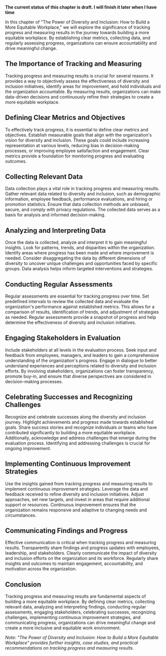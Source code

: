 **The current status of this chapter is draft. I will finish it later when I have time**

In this chapter of "The Power of Diversity and Inclusion: How to Build a More Equitable Workplace," we will explore the significance of tracking progress and measuring results in the journey towards building a more equitable workplace. By establishing clear metrics, collecting data, and regularly assessing progress, organizations can ensure accountability and drive meaningful change.

The Importance of Tracking and Measuring
----------------------------------------

Tracking progress and measuring results is crucial for several reasons. It provides a way to objectively assess the effectiveness of diversity and inclusion initiatives, identify areas for improvement, and hold individuals and the organization accountable. By measuring results, organizations can make data-driven decisions and continuously refine their strategies to create a more equitable workplace.

Defining Clear Metrics and Objectives
-------------------------------------

To effectively track progress, it is essential to define clear metrics and objectives. Establish measurable goals that align with the organization's vision for diversity and inclusion. These goals could include increasing representation at various levels, reducing bias in decision-making processes, or improving employee satisfaction and engagement. Clear metrics provide a foundation for monitoring progress and evaluating outcomes.

Collecting Relevant Data
------------------------

Data collection plays a vital role in tracking progress and measuring results. Gather relevant data related to diversity and inclusion, such as demographic information, employee feedback, performance evaluations, and hiring or promotion statistics. Ensure that data collection methods are unbiased, secure, and comply with privacy regulations. The collected data serves as a basis for analysis and informed decision-making.

Analyzing and Interpreting Data
-------------------------------

Once the data is collected, analyze and interpret it to gain meaningful insights. Look for patterns, trends, and disparities within the organization. Identify areas where progress has been made and where improvement is needed. Consider disaggregating the data by different dimensions of diversity to uncover unique challenges and opportunities faced by specific groups. Data analysis helps inform targeted interventions and strategies.

Conducting Regular Assessments
------------------------------

Regular assessments are essential for tracking progress over time. Set predefined intervals to review the collected data and evaluate the organization's performance against established metrics. This allows for a comparison of results, identification of trends, and adjustment of strategies as needed. Regular assessments provide a snapshot of progress and help determine the effectiveness of diversity and inclusion initiatives.

Engaging Stakeholders in Evaluation
-----------------------------------

Include stakeholders at all levels in the evaluation process. Seek input and feedback from employees, managers, and leaders to gain a comprehensive understanding of the organization's progress. Engage in dialogue to better understand experiences and perceptions related to diversity and inclusion efforts. By involving stakeholders, organizations can foster transparency, promote buy-in, and ensure that diverse perspectives are considered in decision-making processes.

Celebrating Successes and Recognizing Challenges
------------------------------------------------

Recognize and celebrate successes along the diversity and inclusion journey. Highlight achievements and progress made towards established goals. Share success stories and recognize individuals or teams who have contributed significantly to building a more equitable workplace. Additionally, acknowledge and address challenges that emerge during the evaluation process. Identifying and addressing challenges is crucial for ongoing improvement.

Implementing Continuous Improvement Strategies
----------------------------------------------

Use the insights gained from tracking progress and measuring results to implement continuous improvement strategies. Leverage the data and feedback received to refine diversity and inclusion initiatives. Adjust approaches, set new targets, and invest in areas that require additional support or resources. Continuous improvement ensures that the organization remains responsive and adaptive to changing needs and circumstances.

Communicating Findings and Progress
-----------------------------------

Effective communication is critical when tracking progress and measuring results. Transparently share findings and progress updates with employees, leadership, and stakeholders. Clearly communicate the impact of diversity and inclusion efforts on the organization and its workforce. Regularly share insights and outcomes to maintain engagement, accountability, and motivation across the organization.

Conclusion
----------

Tracking progress and measuring results are fundamental aspects of building a more equitable workplace. By defining clear metrics, collecting relevant data, analyzing and interpreting findings, conducting regular assessments, engaging stakeholders, celebrating successes, recognizing challenges, implementing continuous improvement strategies, and communicating progress, organizations can drive meaningful change and create a more inclusive and equitable work environment.

*Note: "The Power of Diversity and Inclusion: How to Build a More Equitable Workplace" provides further insights, case studies, and practical recommendations on tracking progress and measuring results.*
